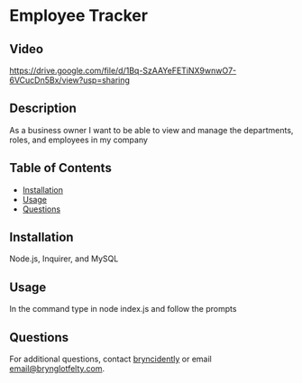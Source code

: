 # Employee Tracker 

## Video
  https://drive.google.com/file/d/1Bq-SzAAYeFETiNX9wnwO7-6VCucDn5Bx/view?usp=sharing

## Description
As a business owner I want to be able to view and manage the departments, roles, and employees in my company

## Table of Contents

- [Installation](#installation)
- [Usage](#usage)
- [Questions](#questions)

## Installation

Node.js, Inquirer, and MySQL

## Usage

In the command type in node index.js and follow the prompts



## Questions

For additional questions, contact [bryncidently](https://github.com/bryncidently) or email email@brynglotfelty.com.
